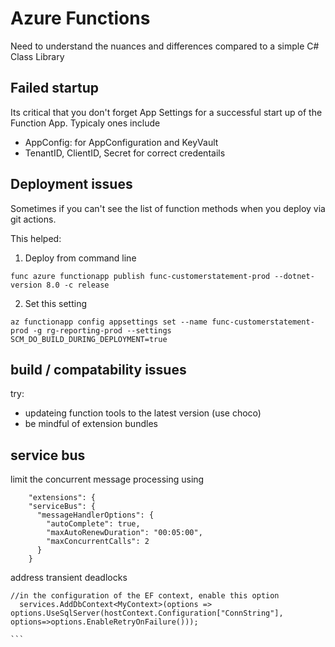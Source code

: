 # Azure Functions
Need to understand the nuances and differences compared to a simple C# Class Library

## Failed startup
Its critical that you don't forget App Settings for a successful start up of the Function App.
Typicaly ones include
- AppConfig: for AppConfiguration and KeyVault
- TenantID, ClientID, Secret for correct credentails

## Deployment issues
Sometimes if you can't see the list of function methods when you deploy via git actions.

This helped:
1. Deploy from command line
```
func azure functionapp publish func-customerstatement-prod --dotnet-version 8.0 -c release
```

2. Set this setting
```
az functionapp config appsettings set --name func-customerstatement-prod -g rg-reporting-prod --settings SCM_DO_BUILD_DURING_DEPLOYMENT=true
```

## build / compatability issues
try:
- updateing function tools to the latest version (use choco)
- be mindful of extension bundles

## service bus
limit the concurrent message processing using
```
    "extensions": {
    "serviceBus": {
      "messageHandlerOptions": {
        "autoComplete": true,
        "maxAutoRenewDuration": "00:05:00",
        "maxConcurrentCalls": 2
      }
    }
```

address transient deadlocks
````
//in the configuration of the EF context, enable this option
  services.AddDbContext<MyContext>(options => options.UseSqlServer(hostContext.Configuration["ConnString"], options=>options.EnableRetryOnFailure()));

```